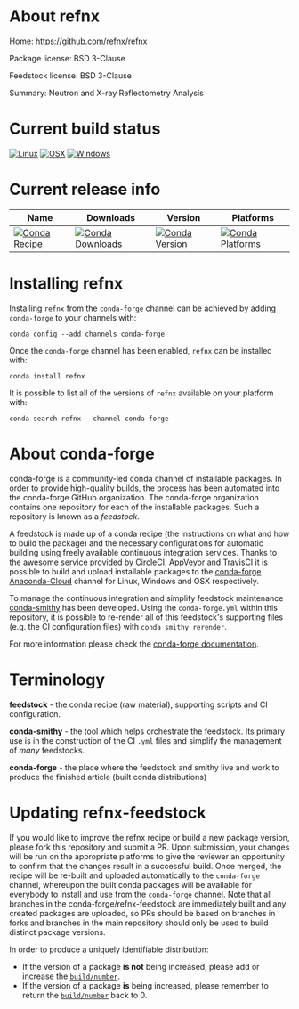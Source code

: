 About refnx
===========

Home: https://github.com/refnx/refnx

Package license: BSD 3-Clause

Feedstock license: BSD 3-Clause

Summary: Neutron and X-ray Reflectometry Analysis



Current build status
====================

[![Linux](https://img.shields.io/circleci/project/github/conda-forge/refnx-feedstock/master.svg?label=Linux)](https://circleci.com/gh/conda-forge/refnx-feedstock)
[![OSX](https://img.shields.io/travis/conda-forge/refnx-feedstock/master.svg?label=macOS)](https://travis-ci.org/conda-forge/refnx-feedstock)
[![Windows](https://img.shields.io/appveyor/ci/conda-forge/refnx-feedstock/master.svg?label=Windows)](https://ci.appveyor.com/project/conda-forge/refnx-feedstock/branch/master)

Current release info
====================

| Name | Downloads | Version | Platforms |
| --- | --- | --- | --- |
| [![Conda Recipe](https://img.shields.io/badge/recipe-refnx-green.svg)](https://anaconda.org/conda-forge/refnx) | [![Conda Downloads](https://img.shields.io/conda/dn/conda-forge/refnx.svg)](https://anaconda.org/conda-forge/refnx) | [![Conda Version](https://img.shields.io/conda/vn/conda-forge/refnx.svg)](https://anaconda.org/conda-forge/refnx) | [![Conda Platforms](https://img.shields.io/conda/pn/conda-forge/refnx.svg)](https://anaconda.org/conda-forge/refnx) |

Installing refnx
================

Installing `refnx` from the `conda-forge` channel can be achieved by adding `conda-forge` to your channels with:

```
conda config --add channels conda-forge
```

Once the `conda-forge` channel has been enabled, `refnx` can be installed with:

```
conda install refnx
```

It is possible to list all of the versions of `refnx` available on your platform with:

```
conda search refnx --channel conda-forge
```


About conda-forge
=================

conda-forge is a community-led conda channel of installable packages.
In order to provide high-quality builds, the process has been automated into the
conda-forge GitHub organization. The conda-forge organization contains one repository
for each of the installable packages. Such a repository is known as a *feedstock*.

A feedstock is made up of a conda recipe (the instructions on what and how to build
the package) and the necessary configurations for automatic building using freely
available continuous integration services. Thanks to the awesome service provided by
[CircleCI](https://circleci.com/), [AppVeyor](https://www.appveyor.com/)
and [TravisCI](https://travis-ci.org/) it is possible to build and upload installable
packages to the [conda-forge](https://anaconda.org/conda-forge)
[Anaconda-Cloud](https://anaconda.org/) channel for Linux, Windows and OSX respectively.

To manage the continuous integration and simplify feedstock maintenance
[conda-smithy](https://github.com/conda-forge/conda-smithy) has been developed.
Using the ``conda-forge.yml`` within this repository, it is possible to re-render all of
this feedstock's supporting files (e.g. the CI configuration files) with ``conda smithy rerender``.

For more information please check the [conda-forge documentation](https://conda-forge.org/docs/).

Terminology
===========

**feedstock** - the conda recipe (raw material), supporting scripts and CI configuration.

**conda-smithy** - the tool which helps orchestrate the feedstock.
                   Its primary use is in the construction of the CI ``.yml`` files
                   and simplify the management of *many* feedstocks.

**conda-forge** - the place where the feedstock and smithy live and work to
                  produce the finished article (built conda distributions)


Updating refnx-feedstock
========================

If you would like to improve the refnx recipe or build a new
package version, please fork this repository and submit a PR. Upon submission,
your changes will be run on the appropriate platforms to give the reviewer an
opportunity to confirm that the changes result in a successful build. Once
merged, the recipe will be re-built and uploaded automatically to the
`conda-forge` channel, whereupon the built conda packages will be available for
everybody to install and use from the `conda-forge` channel.
Note that all branches in the conda-forge/refnx-feedstock are
immediately built and any created packages are uploaded, so PRs should be based
on branches in forks and branches in the main repository should only be used to
build distinct package versions.

In order to produce a uniquely identifiable distribution:
 * If the version of a package **is not** being increased, please add or increase
   the [``build/number``](https://conda.io/docs/user-guide/tasks/build-packages/define-metadata.html#build-number-and-string).
 * If the version of a package **is** being increased, please remember to return
   the [``build/number``](https://conda.io/docs/user-guide/tasks/build-packages/define-metadata.html#build-number-and-string)
   back to 0.

